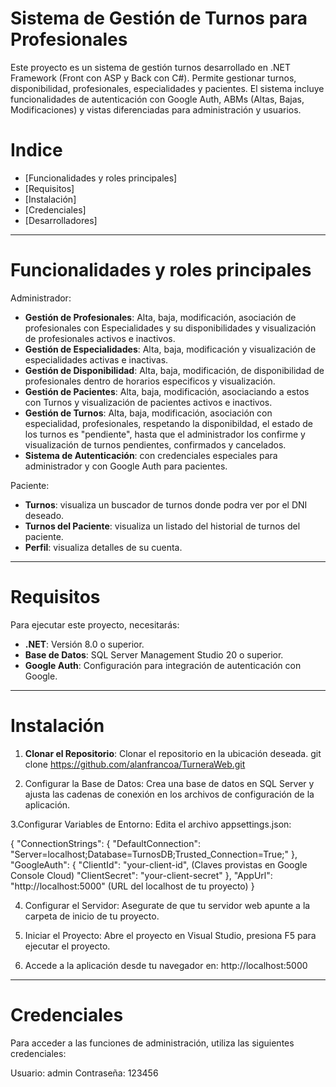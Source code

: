 # Sistema de Gestión de Turnos para Profesionales 

Este proyecto es un sistema de gestión turnos desarrollado en .NET Framework (Front con ASP y Back con C#). Permite gestionar turnos, disponibilidad, profesionales, especialidades y pacientes. El sistema incluye funcionalidades de autenticación con Google Auth, ABMs (Altas, Bajas, Modificaciones) y vistas diferenciadas para administración y usuarios.

# Indice 
- [Funcionalidades y roles principales]
- [Requisitos]
- [Instalación]
- [Credenciales]
- [Desarrolladores]

---

# Funcionalidades y roles principales

Administrador:
- **Gestión de Profesionales**: Alta, baja, modificación, asociación de profesionales con Especialidades y su disponibilidades y visualización de profesionales activos e inactivos.
- **Gestión de Especialidades**: Alta, baja, modificación y visualización de especialidades activas e inactivas.
- **Gestión de Disponibilidad**: Alta, baja, modificación, de disponibilidad de profesionales dentro de horarios especificos y visualización.
- **Gestión de Pacientes**: Alta, baja, modificación, asociaciando a estos con Turnos y visualización de pacientes activos e inactivos.
- **Gestión de Turnos**: Alta, baja, modificación, asociación con especialidad, profesionales, respetando la disponibildad, el estado de los turnos es "pendiente", hasta que el administrador los confirme y visualización de turnos pendientes, confirmados y cancelados.
- **Sistema de Autenticación**: con credenciales especiales para administrador y con Google Auth para pacientes.


Paciente: 
- **Turnos**: visualiza un buscador de turnos donde podra ver por el DNI deseado.
- **Turnos del Paciente**: visualiza un listado del historial de turnos del paciente.
- **Perfil**: visualiza detalles de su cuenta.

---

# Requisitos
Para ejecutar este proyecto, necesitarás:
- **.NET**: Versión 8.0 o superior.
- **Base de Datos**: SQL Server Management Studio 20 o superior.
- **Google Auth**: Configuración para integración de autenticación con Google.
---

# Instalación

1. **Clonar el Repositorio**:
Clonar el repositorio en la ubicación deseada. git clone https://github.com/alanfrancoa/TurneraWeb.git
  

2. Configurar la Base de Datos:
Crea una base de datos en SQL Server y ajusta las cadenas de conexión en los archivos de configuración de la aplicación.

3.Configurar Variables de Entorno: 
Edita el archivo appsettings.json:

 {
  "ConnectionStrings": {
    "DefaultConnection": "Server=localhost;Database=TurnosDB;Trusted_Connection=True;"
  },
  "GoogleAuth": {
    "ClientId": "your-client-id", (Claves provistas en Google Console Cloud)
    "ClientSecret": "your-client-secret"
  },
  "AppUrl": "http://localhost:5000" (URL del localhost de tu proyecto)
}

4. Configurar el Servidor: Asegurate de que tu servidor web apunte a la carpeta de inicio de tu proyecto.

5. Iniciar el Proyecto:
Abre el proyecto en Visual Studio, presiona F5 para ejecutar el proyecto.

6. Accede a la aplicación desde tu navegador en:
http://localhost:5000

---

# Credenciales

Para acceder a las funciones de administración, utiliza las siguientes credenciales:

Usuario: admin
Contraseña: 123456

